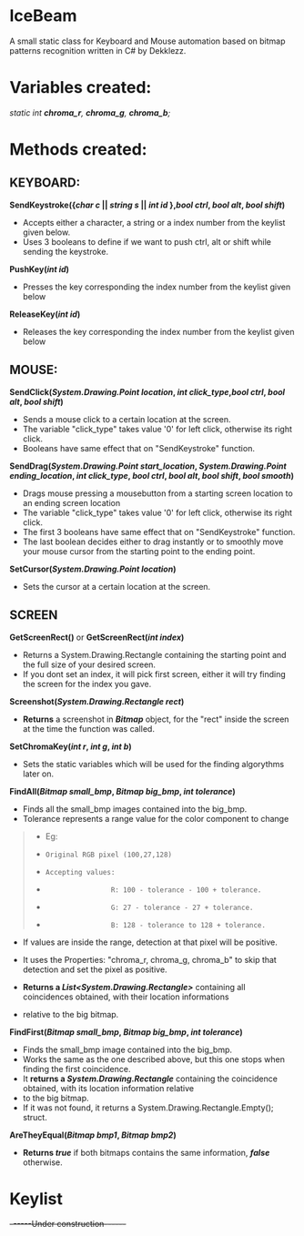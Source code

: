 # IceBeam
A small static class for Keyboard and Mouse automation based on bitmap patterns recognition written in C# by Dekklezz.

# Variables created:

*static int **chroma_r**, **chroma_g**, **chroma_b**;*

# Methods created:

## KEYBOARD:

**SendKeystroke({*char c* || *string s* || *int id* },*bool ctrl*, *bool alt*, *bool shift*)**
- Accepts either a character, a string or a index number from the keylist given below.
- Uses 3 booleans to define if we want to push ctrl, alt or shift while sending the keystroke.

**PushKey(*int id*)**
- Presses the key corresponding the index number from the keylist given below

**ReleaseKey(*int id*)**
- Releases the key corresponding the index number from the keylist given below

## MOUSE:

**SendClick(*System.Drawing.Point location*, *int click_type*,*bool ctrl*, *bool alt*, *bool shift*)**
- Sends a mouse click to a certain location at the screen.
- The variable "click_type" takes value '0' for left click, otherwise its right click.
- Booleans have same effect that on "SendKeystroke" function.

**SendDrag(*System.Drawing.Point start_location*, *System.Drawing.Point ending_location*, *int click_type*, *bool ctrl*, *bool alt*, *bool shift*, *bool smooth*)**
- Drags mouse pressing a mousebutton from a starting screen location to an ending screen location
- The variable "click_type" takes value '0' for left click, otherwise its right click.
- The first 3 booleans have same effect that on "SendKeystroke" function.
- The last boolean decides either to drag instantly or to smoothly move your mouse cursor from the starting point to the ending point.

**SetCursor(*System.Drawing.Point location*)**
- Sets the cursor at a certain location at the screen.

## SCREEN

**GetScreenRect()** or **GetScreenRect(*int index*)**
- Returns a System.Drawing.Rectangle containing the starting point and the full size of your desired screen.
- If you dont set an index, it will pick first screen, either it will try finding the screen for the index you gave.

**Screenshot(*System.Drawing.Rectangle rect*)**
- **Returns** a screenshot in ***Bitmap*** object, for the "rect" inside the screen at the time the function was called.

**SetChromaKey(*int r*, *int g*, *int b*)**
- Sets the static variables which will be used for the finding algorythms later on.

**FindAll(*Bitmap small_bmp*, *Bitmap big_bmp*, *int tolerance*)**
- Finds all the small_bmp images contained into the big_bmp.
- Tolerance represents a range value for the color component to change
> - Eg: 
> -     Original RGB pixel (100,27,128)
> -     Accepting values:
> -                     R: 100 - tolerance - 100 + tolerance.
> -                     G: 27 - tolerance - 27 + tolerance.
> -                     B: 128 - tolerance to 128 + tolerance.
- If values are inside the range, detection at that pixel will be positive.
- It uses the Properties: "chroma_r, chroma_g, chroma_b" to skip that detection and set the pixel as positive.


- **Returns a *List<System.Drawing.Rectangle>*** containing all coincidences obtained, with their location informations 
- relative to the big bitmap.


**FindFirst(*Bitmap small_bmp*, *Bitmap big_bmp*, *int tolerance*)**
- Finds the small_bmp image contained into the big_bmp.
- Works the same as the one described above, but this one stops when finding the first coincidence.
- It **returns a *System.Drawing.Rectangle*** containing the coincidence obtained, with its location information relative 
- to the big bitmap.
- If it was not found, it returns a System.Drawing.Rectangle.Empty(); struct.

**AreTheyEqual(*Bitmap bmp1*, *Bitmap bmp2*)**
- **Returns *true*** if both bitmaps contains the same information, ***false*** otherwise.


# Keylist

~~------Under construction------~~

